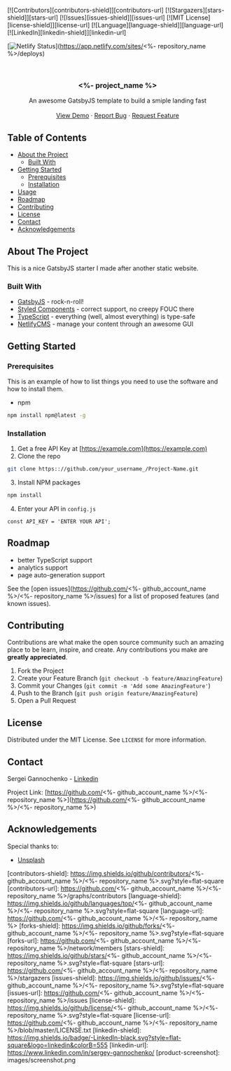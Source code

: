 <!-- PROJECT SHIELDS -->
<!--
*** Reference links are enclosed in brackets [ ] instead of parentheses ( ).
*** See the bottom of this document for the declaration of the reference variables
*** for contributors-url, forks-url, etc. This is an optional, concise syntax you may use.
*** https://www.markdownguide.org/basic-syntax/#reference-style-links
-->
[![Contributors][contributors-shield]][contributors-url]
[![Stargazers][stars-shield]][stars-url]
[![Issues][issues-shield]][issues-url]
[![MIT License][license-shield]][license-url]
[![Language][language-shield]][language-url]
[![LinkedIn][linkedin-shield]][linkedin-url]

[![Netlify Status](https://api.netlify.com/api/v1/badges/ca134944-33b3-41ac-8d12-048fc8c20637/deploy-status)](https://app.netlify.com/sites/<%- repository_name %>/deploys)

<!-- PROJECT LOGO -->
<br />
<p align="center">
  <!--
  <a href="https://github.com/<%- github_account_name %>/<%- repository_name %>">
    <img src="images/logo.png" alt="Logo" width="80" height="80">
  </a>
  -->

  <h3 align="center"><%- project_name %></h3>

  <p align="center">
    An awesome GatsbyJS template to build a smiple landing fast
    <!--
    <br />
    <a href="https://github.com/<%- github_account_name %>/<%- repository_name %>"><strong>Explore the docs »</strong></a>
    -->
    <br />
    <br />
    <a href="https://<%- repository_name %>.netlify.com/">View Demo</a>
    ·
    <a href="https://github.com/<%- github_account_name %>/<%- repository_name %>/issues">Report Bug</a>
    ·
    <a href="https://github.com/<%- github_account_name %>/<%- repository_name %>/issues">Request Feature</a>
  </p>
</p>



<!-- TABLE OF CONTENTS -->
## Table of Contents

* [About the Project](#about-the-project)
  * [Built With](#built-with)
* [Getting Started](#getting-started)
  * [Prerequisites](#prerequisites)
  * [Installation](#installation)
* [Usage](#usage)
* [Roadmap](#roadmap)
* [Contributing](#contributing)
* [License](#license)
* [Contact](#contact)
* [Acknowledgements](#acknowledgements)



<!-- ABOUT THE PROJECT -->
## About The Project

<!--
[![Preview Screen Shot][product-screenshot]](https://example.com)
-->

This is a nice GatsbyJS starter I made after another static website.

### Built With

* [GatsbyJS](https://www.gatsbyjs.org/) - rock-n-roll!
* [Styled Components](https://www.styled-components.com/) - correct support, no creepy FOUC there
* [TypeScript](http://www.typescriptlang.org/) - everything (well, almost everything) is type-safe
* [NetlifyCMS](https://www.netlifycms.org/) - manage your content through an awesome GUI

<!-- GETTING STARTED -->
## Getting Started

### Prerequisites

This is an example of how to list things you need to use the software and how to install them.
* npm
```sh
npm install npm@latest -g
```

### Installation

1. Get a free API Key at [https://example.com](https://example.com)
2. Clone the repo
```sh
git clone https:://github.com/your_username_/Project-Name.git
```
3. Install NPM packages
```sh
npm install
```
4. Enter your API in `config.js`
```JS
const API_KEY = 'ENTER YOUR API';
```

<!-- ROADMAP -->
## Roadmap

* better TypeScript support
* analytics support
* page auto-generation support

See the [open issues](https://github.com/<%- github_account_name %>/<%- repository_name %>/issues) for a list of proposed features (and known issues).

<!-- CONTRIBUTING -->
## Contributing

Contributions are what make the open source community such an amazing place to be learn, inspire, and create. Any contributions you make are **greatly appreciated**.

1. Fork the Project
2. Create your Feature Branch (`git checkout -b feature/AmazingFeature`)
3. Commit your Changes (`git commit -m 'Add some AmazingFeature'`)
4. Push to the Branch (`git push origin feature/AmazingFeature`)
5. Open a Pull Request

<!-- LICENSE -->
## License

Distributed under the MIT License. See `LICENSE` for more information.

<!-- CONTACT -->
## Contact

Sergei Gannochenko - [Linkedin](https://www.linkedin.com/in/sergey-gannochenko/)

Project Link: [https://github.com/<%- github_account_name %>/<%- repository_name %>](https://github.com/<%- github_account_name %>/<%- repository_name %>)

<!-- ACKNOWLEDGEMENTS -->
## Acknowledgements

Special thanks to:

* [Unsplash](https://unsplash.com)

<!-- MARKDOWN LINKS & IMAGES -->
<!-- https://www.markdownguide.org/basic-syntax/#reference-style-links -->
[contributors-shield]: https://img.shields.io/github/contributors/<%- github_account_name %>/<%- repository_name %>.svg?style=flat-square
[contributors-url]: https://github.com/<%- github_account_name %>/<%- repository_name %>/graphs/contributors
[language-shield]: https://img.shields.io/github/languages/top/<%- github_account_name %>/<%- repository_name %>.svg?style=flat-square
[language-url]: https://github.com/<%- github_account_name %>/<%- repository_name %>
[forks-shield]: https://img.shields.io/github/forks/<%- github_account_name %>/<%- repository_name %>.svg?style=flat-square
[forks-url]: https://github.com/<%- github_account_name %>/<%- repository_name %>/network/members
[stars-shield]: https://img.shields.io/github/stars/<%- github_account_name %>/<%- repository_name %>.svg?style=flat-square
[stars-url]: https://github.com/<%- github_account_name %>/<%- repository_name %>/stargazers
[issues-shield]: https://img.shields.io/github/issues/<%- github_account_name %>/<%- repository_name %>.svg?style=flat-square
[issues-url]: https://github.com/<%- github_account_name %>/<%- repository_name %>/issues
[license-shield]: https://img.shields.io/github/license/<%- github_account_name %>/<%- repository_name %>.svg?style=flat-square
[license-url]: https://github.com/<%- github_account_name %>/<%- repository_name %>/blob/master/LICENSE.txt
[linkedin-shield]: https://img.shields.io/badge/-LinkedIn-black.svg?style=flat-square&logo=linkedin&colorB=555
[linkedin-url]: https://www.linkedin.com/in/sergey-gannochenko/
[product-screenshot]: images/screenshot.png
